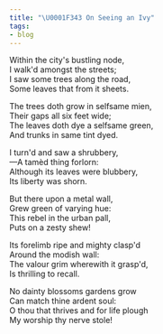 ```yaml
---
title: "\U0001F343 On Seeing an Ivy"
tags:
- blog
---
```


Within the city's bustling node,<br>
I walk'd amongst the streets;<br>
I saw some trees along the road,<br>
Some leaves that from it sheets.

The trees doth grow in selfsame mien,<br>
Their gaps all six feet wide;<br>
The leaves doth dye a selfsame green,<br>
And trunks in same tint dyed.

I turn'd and saw a shrubbery,<br>
—A tamèd thing forlorn:<br>
Although its leaves were blubbery,<br>
Its liberty was shorn.

But there upon a metal wall,<br>
Grew green of varying hue:<br>
This rebel in the urban pall,<br>
Puts on a zesty shew!

Its forelimb ripe and mighty clasp'd<br>
Around the modish wall:<br>
The valour grim wherewith it grasp'd,<br>
Is thrilling to recall.

No dainty blossoms gardens grow<br>
Can match thine ardent soul:<br>
O thou that thrives and for life plough<br>
My worship thy nerve stole!
